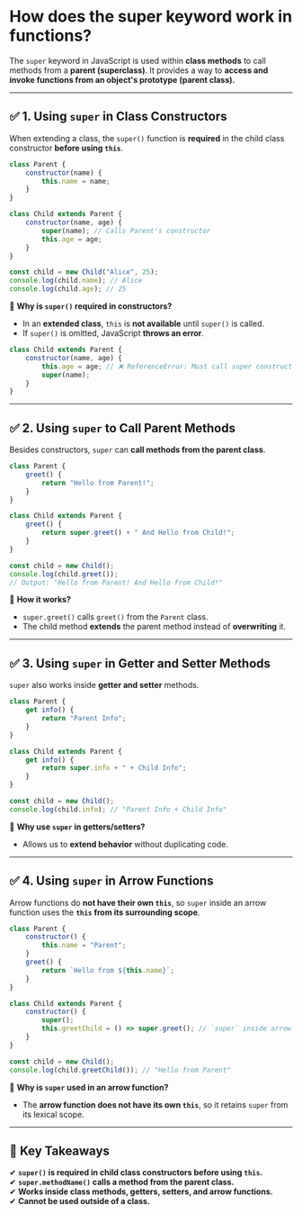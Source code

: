 # How does the super keyword work in functions?

The `super` keyword in JavaScript is used within **class methods** to call methods from a **parent (superclass)**. It provides a way to **access and invoke functions from an object's prototype (parent class).**

---

## **✅ 1. Using `super` in Class Constructors**
When extending a class, the `super()` function is **required** in the child class constructor **before using `this`**.

```javascript
class Parent {
    constructor(name) {
        this.name = name;
    }
}

class Child extends Parent {
    constructor(name, age) {
        super(name); // Calls Parent's constructor
        this.age = age;
    }
}

const child = new Child("Alice", 25);
console.log(child.name); // Alice
console.log(child.age); // 25
```
📌 **Why is `super()` required in constructors?**  
- In an **extended class**, `this` is **not available** until `super()` is called.
- If `super()` is omitted, JavaScript **throws an error**.

```javascript
class Child extends Parent {
    constructor(name, age) {
        this.age = age; // ❌ ReferenceError: Must call super constructor before using 'this'
        super(name);
    }
}
```

---

## **✅ 2. Using `super` to Call Parent Methods**
Besides constructors, `super` can **call methods from the parent class**.

```javascript
class Parent {
    greet() {
        return "Hello from Parent!";
    }
}

class Child extends Parent {
    greet() {
        return super.greet() + " And Hello from Child!";
    }
}

const child = new Child();
console.log(child.greet()); 
// Output: "Hello from Parent! And Hello from Child!"
```
📌 **How it works?**  
- `super.greet()` calls `greet()` from the `Parent` class.
- The child method **extends** the parent method instead of **overwriting** it.

---

## **✅ 3. Using `super` in Getter and Setter Methods**
`super` also works inside **getter and setter** methods.

```javascript
class Parent {
    get info() {
        return "Parent Info";
    }
}

class Child extends Parent {
    get info() {
        return super.info + " + Child Info";
    }
}

const child = new Child();
console.log(child.info); // "Parent Info + Child Info"
```
📌 **Why use `super` in getters/setters?**  
- Allows us to **extend behavior** without duplicating code.

---

## **✅ 4. Using `super` in Arrow Functions**
Arrow functions do **not have their own `this`**, so `super` inside an arrow function uses the **`this` from its surrounding scope**.

```javascript
class Parent {
    constructor() {
        this.name = "Parent";
    }
    greet() {
        return `Hello from ${this.name}`;
    }
}

class Child extends Parent {
    constructor() {
        super();
        this.greetChild = () => super.greet(); // `super` inside arrow function
    }
}

const child = new Child();
console.log(child.greetChild()); // "Hello from Parent"
```
📌 **Why is `super` used in an arrow function?**  
- The **arrow function does not have its own `this`**, so it retains `super` from its lexical scope.

---

## **🚀 Key Takeaways**
✔ **`super()` is required in child class constructors before using `this`.**  
✔ **`super.methodName()` calls a method from the parent class.**  
✔ **Works inside class methods, getters, setters, and arrow functions.**  
✔ **Cannot be used outside of a class.**  
